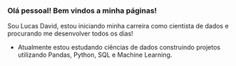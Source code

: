 ### Olá pessoal! Bem vindos a minha páginas!

Sou Lucas David, estou iniciando minha carreira como cientista de dados e procurando me desenvolver todos os dias!

- Atualmente estou estudando ciências de dados construindo projetos utilizando Pandas, Python, SQL e Machine Learning.

<!--
**LucasDavidFM/LucasDavidFM** is a ✨ _special_ ✨ repository because its `README.md` (this file) appears on your GitHub profile.

Here are some ideas to get you started:

- 🔭 I’m currently working on ...
- 🌱 I’m currently learning ...
- 👯 I’m looking to collaborate on ...
- 🤔 I’m looking for help with ...
- 💬 Ask me about ...
- 📫 How to reach me: ...
- 😄 Pronouns: ...
- ⚡ Fun fact: ...
-->
